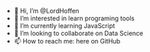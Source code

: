 - 👋 Hi, I’m @LordHoffen
- 👀 I’m interested in learn programing tools
- 🌱 I’m currently learning JavaScript
- 💞️ I’m looking to collaborate on Data Science
- 📫 How to reach me: here on GitHub
